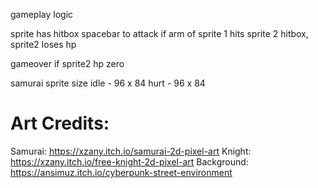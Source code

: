 gameplay logic 

sprite has hitbox 
spacebar to attack 
if arm of sprite 1 hits sprite 2 hitbox, sprite2 loses hp

gameover if sprite2 hp zero 


samurai sprite size 
idle - 96 x 84 
hurt - 96 x 84 

# Art Credits:

Samurai: https://xzany.itch.io/samurai-2d-pixel-art
Knight: https://xzany.itch.io/free-knight-2d-pixel-art
Background: https://ansimuz.itch.io/cyberpunk-street-environment
